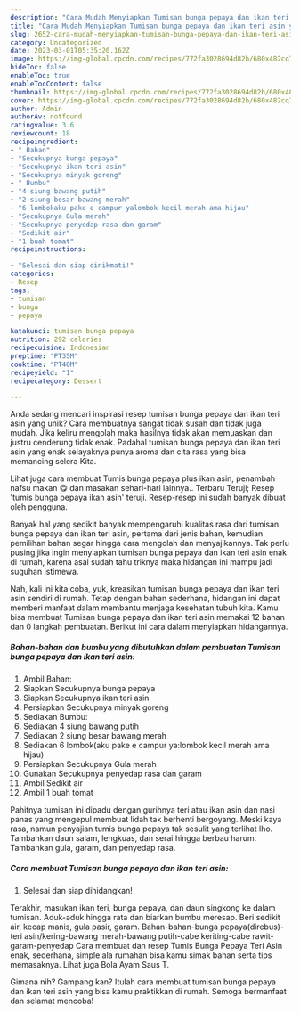 ```yaml
---
description: "Cara Mudah Menyiapkan Tumisan bunga pepaya dan ikan teri asin yang Lezat Sekali"
title: "Cara Mudah Menyiapkan Tumisan bunga pepaya dan ikan teri asin yang Lezat Sekali"
slug: 2652-cara-mudah-menyiapkan-tumisan-bunga-pepaya-dan-ikan-teri-asin-yang-lezat-sekali
category: Uncategorized
date: 2023-03-01T05:35:20.162Z
image: https://img-global.cpcdn.com/recipes/772fa3028694d82b/680x482cq70/tumisan-bunga-pepaya-dan-ikan-teri-asin-foto-resep-utama.jpg
hideToc: false
enableToc: true
enableTocContent: false
thumbnail: https://img-global.cpcdn.com/recipes/772fa3028694d82b/680x482cq70/tumisan-bunga-pepaya-dan-ikan-teri-asin-foto-resep-utama.jpg
cover: https://img-global.cpcdn.com/recipes/772fa3028694d82b/680x482cq70/tumisan-bunga-pepaya-dan-ikan-teri-asin-foto-resep-utama.jpg
author: Admin
authorAv: notfound
ratingvalue: 3.6
reviewcount: 18
recipeingredient:
- " Bahan"
- "Secukupnya bunga pepaya"
- "Secukupnya ikan teri asin"
- "Secukupnya minyak goreng"
- " Bumbu"
- "4 siung bawang putih"
- "2 siung besar bawang merah"
- "6 lombokaku pake e campur yalombok kecil merah ama hijau"
- "Secukupnya Gula merah"
- "Secukupnya penyedap rasa dan garam"
- "Sedikit air"
- "1 buah tomat"
recipeinstructions:

- "Selesai dan siap dinikmati!"
categories:
- Resep
tags:
- tumisan
- bunga
- pepaya

katakunci: tumisan bunga pepaya 
nutrition: 292 calories
recipecuisine: Indonesian
preptime: "PT35M"
cooktime: "PT40M"
recipeyield: "1"
recipecategory: Dessert

---
```





Anda sedang mencari inspirasi resep tumisan bunga pepaya dan ikan teri asin yang unik? Cara membuatnya sangat tidak susah dan tidak juga mudah. Jika keliru mengolah maka hasilnya tidak akan memuaskan dan justru cenderung tidak enak. Padahal tumisan bunga pepaya dan ikan teri asin yang enak selayaknya punya aroma dan cita rasa yang bisa memancing selera Kita.





Lihat juga cara membuat Tumis bunga pepaya plus ikan asin, penambah nafsu makan 😋 dan masakan sehari-hari lainnya.. Terbaru Teruji; Resep &#39;tumis bunga pepaya ikan asin&#39; teruji. Resep-resep ini sudah banyak dibuat oleh pengguna.

Banyak hal yang sedikit banyak mempengaruhi kualitas rasa dari tumisan bunga pepaya dan ikan teri asin, pertama dari jenis bahan, kemudian pemilihan bahan segar hingga cara mengolah dan menyajikannya. Tak perlu pusing jika ingin menyiapkan tumisan bunga pepaya dan ikan teri asin enak di rumah, karena asal sudah tahu triknya maka hidangan ini mampu jadi suguhan istimewa.






Nah, kali ini kita coba, yuk, kreasikan tumisan bunga pepaya dan ikan teri asin sendiri di rumah. Tetap dengan bahan sederhana, hidangan ini dapat memberi manfaat dalam membantu menjaga kesehatan tubuh kita. Kamu bisa membuat Tumisan bunga pepaya dan ikan teri asin memakai 12 bahan dan 0 langkah pembuatan. Berikut ini cara dalam menyiapkan hidangannya.

<!--inarticleads1-->

##### Bahan-bahan dan bumbu yang dibutuhkan dalam pembuatan Tumisan bunga pepaya dan ikan teri asin:

1. Ambil  Bahan:
1. Siapkan Secukupnya bunga pepaya
1. Siapkan Secukupnya ikan teri asin
1. Persiapkan Secukupnya minyak goreng
1. Sediakan  Bumbu:
1. Sediakan 4 siung bawang putih
1. Sediakan 2 siung besar bawang merah
1. Sediakan 6 lombok(aku pake e campur ya:lombok kecil merah ama hijau)
1. Persiapkan Secukupnya Gula merah
1. Gunakan Secukupnya penyedap rasa dan garam
1. Ambil Sedikit air
1. Ambil 1 buah tomat


Pahitnya tumisan ini dipadu dengan gurihnya teri atau ikan asin dan nasi panas yang mengepul membuat lidah tak berhenti bergoyang. Meski kaya rasa, namun penyajian tumis bunga pepaya tak sesulit yang terlihat lho. Tambahkan daun salam, lengkuas, dan serai hingga berbau harum. Tambahkan gula, garam, dan penyedap rasa. 

<!--inarticleads2-->

##### Cara membuat Tumisan bunga pepaya dan ikan teri asin:


1. Selesai dan siap dihidangkan!

Terakhir, masukan ikan teri, bunga pepaya, dan daun singkong ke dalam tumisan. Aduk-aduk hingga rata dan biarkan bumbu meresap. Beri sedikit air, kecap manis, gula pasir, garam. Bahan-bahan-bunga pepaya(direbus)-teri asin/kering-bawang merah-bawang putih-cabe keriting-cabe rawit-garam-penyedap Cara membuat dan resep Tumis Bunga Pepaya Teri Asin enak, sederhana, simple ala rumahan bisa kamu simak bahan serta tips memasaknya. Lihat juga Bola Ayam Saus T. 

Gimana nih? Gampang kan? Itulah cara membuat tumisan bunga pepaya dan ikan teri asin yang bisa kamu praktikkan di rumah. Semoga bermanfaat dan selamat mencoba!
